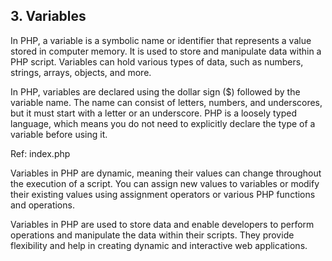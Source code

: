 ## 3. Variables

In PHP, a variable is a symbolic name or identifier that represents a value stored in computer memory. It is used to store and manipulate data within a PHP script. Variables can hold various types of data, such as numbers, strings, arrays, objects, and more.

In PHP, variables are declared using the dollar sign ($) followed by the variable name. The name can consist of letters, numbers, and underscores, but it must start with a letter or an underscore. PHP is a loosely typed language, which means you do not need to explicitly declare the type of a variable before using it.

Ref: index.php

Variables in PHP are dynamic, meaning their values can change throughout the execution of a script. You can assign new values to variables or modify their existing values using assignment operators or various PHP functions and operations.

Variables in PHP are used to store data and enable developers to perform operations and manipulate the data within their scripts. They provide flexibility and help in creating dynamic and interactive web applications.
